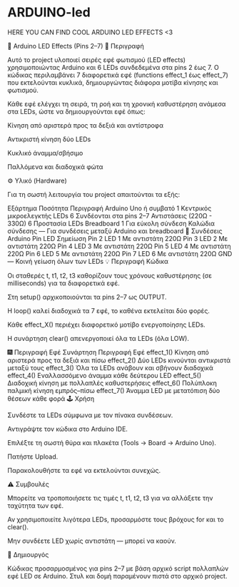 # ARDUINO-led
HERE YOU CAN FIND COOL ARDUINO LED EFFECTS &lt;3

🔆 Arduino LED Effects (Pins 2–7)
📘 Περιγραφή

Αυτό το project υλοποιεί σειρές εφέ φωτισμού (LED effects) χρησιμοποιώντας Arduino και 6 LEDs συνδεδεμένα στα pins 2 έως 7.
Ο κώδικας περιλαμβάνει 7 διαφορετικά εφέ (functions effect_1 έως effect_7) που εκτελούνται κυκλικά, δημιουργώντας διάφορα μοτίβα κίνησης και φωτισμού.

Κάθε εφέ ελέγχει τη σειρά, τη ροή και τη χρονική καθυστέρηση ανάμεσα στα LEDs, ώστε να δημιουργούνται εφέ όπως:

Κίνηση από αριστερά προς τα δεξιά και αντίστροφα

Αντικριστή κίνηση δύο LEDs

Κυκλικό άναμμα/σβήσιμο

Παλλόμενα και διαδοχικά φώτα

⚙️ Υλικό (Hardware)

Για τη σωστή λειτουργία του project απαιτούνται τα εξής:

Εξάρτημα	Ποσότητα	Περιγραφή
Arduino Uno ή συμβατό	1	Κεντρικός μικροελεγκτής
LEDs	6	Συνδέονται στα pins 2–7
Αντιστάσεις (220Ω - 330Ω)	6	Προστασία LEDs
Breadboard	1	Για εύκολη σύνδεση
Καλώδια σύνδεσης	—	Για συνδέσεις μεταξύ Arduino και breadboard
🧩 Συνδέσεις
Arduino Pin	LED	Σημείωση
Pin 2	LED 1	Με αντιστάτη 220Ω
Pin 3	LED 2	Με αντιστάτη 220Ω
Pin 4	LED 3	Με αντιστάτη 220Ω
Pin 5	LED 4	Με αντιστάτη 220Ω
Pin 6	LED 5	Με αντιστάτη 220Ω
Pin 7	LED 6	Με αντιστάτη 220Ω
GND	—	Κοινή γείωση όλων των LEDs
💡 Περιγραφή Κώδικα

Οι σταθερές t, t1, t2, t3 καθορίζουν τους χρόνους καθυστέρησης (σε milliseconds) για τα διαφορετικά εφέ.

Στη setup() αρχικοποιούνται τα pins 2–7 ως OUTPUT.

Η loop() καλεί διαδοχικά τα 7 εφέ, το καθένα εκτελείται δύο φορές.

Κάθε effect_X() περιέχει διαφορετικό μοτίβο ενεργοποίησης LEDs.

Η συνάρτηση clear() απενεργοποιεί όλα τα LEDs (όλα LOW).

🎆 Περιγραφή Εφέ
Συνάρτηση	Περιγραφή Εφέ
effect_1()	Κίνηση από αριστερά προς τα δεξιά και πίσω
effect_2()	Δύο LEDs κινούνται αντικριστά μεταξύ τους
effect_3()	Όλα τα LEDs ανάβουν και σβήνουν διαδοχικά
effect_4()	Εναλλασσόμενο άναμμα κάθε δεύτερου LED
effect_5()	Διαδοχική κίνηση με πολλαπλές καθυστερήσεις
effect_6()	Πολύπλοκη παλμική κίνηση εμπρός–πίσω
effect_7()	Άναμμα LED με μετατόπιση δύο θέσεων κάθε φορά
🕹️ Χρήση

Συνδέστε τα LEDs σύμφωνα με τον πίνακα συνδέσεων.

Αντιγράψτε τον κώδικα στο Arduino IDE.

Επιλέξτε τη σωστή θύρα και πλακέτα (Tools → Board → Arduino Uno).

Πατήστε Upload.

Παρακολουθήστε τα εφέ να εκτελούνται συνεχώς.

⚠️ Συμβουλές

Μπορείτε να τροποποιήσετε τις τιμές t, t1, t2, t3 για να αλλάξετε την ταχύτητα των εφέ.

Αν χρησιμοποιείτε λιγότερα LEDs, προσαρμόστε τους βρόχους for και το clear().

Μην συνδέετε LED χωρίς αντιστάτη — μπορεί να καούν.

🧠 Δημιουργός

Κώδικας προσαρμοσμένος για pins 2–7 με βάση αρχικό script πολλαπλών εφέ LED σε Arduino.
Στυλ και δομή παραμένουν πιστά στο αρχικό project.
